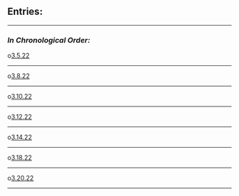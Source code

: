## Entries:
---
### ___In Chronological Order:___
o[3.5.22](/3.5.22)
______
o[3.8.22](/3.8.22)
______
o[3.10.22](/3.10.22)
______
o[3.12.22](/3.12.22)
______
o[3.14.22](/3.14.22)
______
o[3.18.22](/3.18.22)
______
o[3.20.22](/3.20.22)
______

